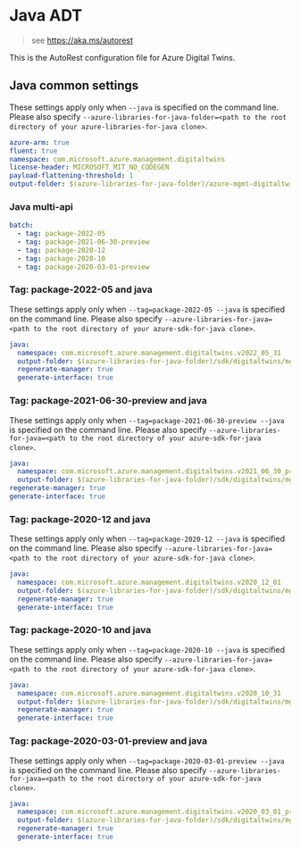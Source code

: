# Java ADT

> see https://aka.ms/autorest

This is the AutoRest configuration file for Azure Digital Twins.

## Java common settings

These settings apply only when `--java` is specified on the command line.
Please also specify `--azure-libraries-for-java-folder=<path to the root directory of your azure-libraries-for-java clone>`.

```yaml $(java)
azure-arm: true
fluent: true
namespace: com.microsoft.azure.management.digitaltwins
license-header: MICROSOFT_MIT_NO_CODEGEN
payload-flattening-threshold: 1
output-folder: $(azure-libraries-for-java-folder)/azure-mgmt-digitaltwins
```

### Java multi-api

```yaml $(java) && $(multiapi)
batch:
  - tag: package-2022-05
  - tag: package-2021-06-30-preview
  - tag: package-2020-12
  - tag: package-2020-10
  - tag: package-2020-03-01-preview
```

### Tag: package-2022-05 and java

These settings apply only when `--tag=package-2022-05 --java` is specified on the command line.
Please also specify `--azure-libraries-for-java=<path to the root directory of your azure-sdk-for-java clone>`.

```yaml $(tag) == 'package-2022-05' && $(java) && $(multiapi)
java:
  namespace: com.microsoft.azure.management.digitaltwins.v2022_05_31
  output-folder: $(azure-libraries-for-java-folder)/sdk/digitaltwins/mgmt-v2022_05_31
  regenerate-manager: true
  generate-interface: true
```

### Tag: package-2021-06-30-preview and java

These settings apply only when `--tag=package-2021-06-30-preview --java` is specified on the command line.
Please also specify `--azure-libraries-for-java=<path to the root directory of your azure-sdk-for-java clone>`.

``` yaml $(tag) == 'package-2021-06-30-preview' && $(java) && $(multiapi)
java:
  namespace: com.microsoft.azure.management.digitaltwins.v2021_06_30_preview
  output-folder: $(azure-libraries-for-java-folder)/sdk/digitaltwins/mgmt-v2021_06_30_preview
regenerate-manager: true
generate-interface: true
```

### Tag: package-2020-12 and java

These settings apply only when `--tag=package-2020-12 --java` is specified on the command line.
Please also specify `--azure-libraries-for-java=<path to the root directory of your azure-sdk-for-java clone>`.

```yaml $(tag) == 'package-2020-12' && $(java) && $(multiapi)
java:
  namespace: com.microsoft.azure.management.digitaltwins.v2020_12_01
  output-folder: $(azure-libraries-for-java-folder)/sdk/digitaltwins/mgmt-v2020_12_01
  regenerate-manager: true
  generate-interface: true
```

### Tag: package-2020-10 and java

These settings apply only when `--tag=package-2020-10 --java` is specified on the command line.
Please also specify `--azure-libraries-for-java=<path to the root directory of your azure-sdk-for-java clone>`.

```yaml $(tag) == 'package-2020-10' && $(java) && $(multiapi)
java:
  namespace: com.microsoft.azure.management.digitaltwins.v2020_10_31
  output-folder: $(azure-libraries-for-java-folder)/sdk/digitaltwins/mgmt-v2020_10_31
  regenerate-manager: true
  generate-interface: true
```

### Tag: package-2020-03-01-preview and java

These settings apply only when `--tag=package-2020-03-01-preview --java` is specified on the command line.
Please also specify `--azure-libraries-for-java=<path to the root directory of your azure-sdk-for-java clone>`.

```yaml $(tag) == 'package-2020-03-01-preview' && $(java) && $(multiapi)
java:
  namespace: com.microsoft.azure.management.digitaltwins.v2020_03_01_preview
  output-folder: $(azure-libraries-for-java-folder)/sdk/digitaltwins/mgmt-v2020_03_01_preview
  regenerate-manager: true
  generate-interface: true
```

